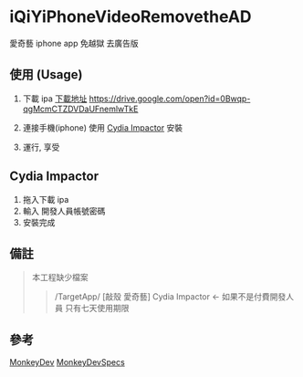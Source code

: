 # iQiYiPhoneVideoRemovetheAD
愛奇藝 iphone app 免越獄 去廣告版


## 使用 (Usage)

1. 下載 ipa [下載地址](https://drive.google.com/open?id=0Bwqp-qgMcmCTZDVDaUFnemlwTkE)
https://drive.google.com/open?id=0Bwqp-qgMcmCTZDVDaUFnemlwTkE

2. 連接手機(iphone) 使用 [Cydia Impactor](http://www.cydiaimpactor.com/) 安裝

3. 運行, 享受

## Cydia Impactor
1. 拖入下載 ipa
2. 輸入 開發人員帳號密碼
3. 安裝完成

## 備註

>本工程缺少檔案
>>/TargetApp/ [敲殼 愛奇藝]
Cydia Impactor <- 如果不是付費開發人員 只有七天使用期限

## 參考
[MonkeyDev](https://github.com/AloneMonkey/MonkeyDev)
[MonkeyDevSpecs](https://github.com/AloneMonkey/MonkeyDevSpecs)

